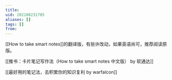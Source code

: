 ```yaml
---
title: 
uid: 202108231705
aliases: []
tags: []
from: 
---
```

[[How to take smart notes]]的翻译版，有些许改动，如果英语尚可，推荐阅读原版。

[[推书：卡片笔记写作法（How to take smart notes 中文版） by 软通达]]

[[最好用的笔记法，去积累你的知识复利 by warfalcon]]